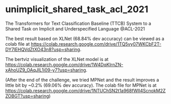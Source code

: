 # unimplicit_shared_task_acl_2021
The Transformers for Text Classification Baseline (TTCB) System to a Shared Task on Implicit and Underspecified Language @ACL-2021

The best result based on XLNet (68.84% dev accuracy) can be viewed as a colab file at https://colab.research.google.com/drive/1TQ5vy07WKCbF2T-DY7lEHQVdZtXO43n8?usp=sharing. 

The bertviz visualization of the XLNet model is at https://colab.research.google.com/drive/1W4DqKlrnZN-xAhoUZ9_OAqJIL1i09-y7?usp=sharing.

(After the end of the challenge, we tried MPNet and the result improves a little bit by ~0.2% (69.06% dev accuracy). The colab file for MPNet is at https://colab.research.google.com/drive/1NTUChSN2t1a968fWll4ScnokM2ZZOBGT?usp=sharing)
